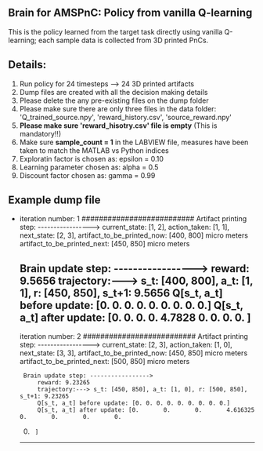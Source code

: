 ## Brain for AMSPnC: Policy from vanilla Q-learning
This is the policy learned from the target task directly using vanilla Q-learning; each sample data is collected from 3D printed PnCs.


## Details:
1. Run policy for 24 timesteps --> 24 3D printed artifacts 
2. Dump files are created with all the decision making details
3. Please delete the any pre-existing files on the dump folder
4. Please make sure there are only three files in the data folder: 'Q_trained_source.npy', 'reward_history.csv', 'source_reward.npy' 
5. **Please make sure 'reward_hisotry.csv' file is empty** (This is mandatory!!)
6. Make sure **sample_count = 1** in the LABVIEW file, measures have been taken to match the MATLAB vs Python indices
7. Exploratin factor is chosen as: epsilon = 0.10
8. Learning parameter chosen as: alpha = 0.5 
9. Discount factor chosen as: gamma = 0.99


## Example dump file 
-  iteration number: 1 ########################## 
     Artifact printing step: -----------------> 
         current_state: [1, 2], 
         action_taken: [1, 1], 
         next_state: [2, 3], 
         artifact_to_be_printed_now: [400, 800] micro meters
         artifact_to_be_printed_next: [450, 850] micro meters


     Brain update step: -----------------> 
         reward: 9.5656
         trajectory:---> s_t: [400, 800], a_t: [1, 1], r: [450, 850], s_t+1: 9.5656 
         Q[s_t, a_t] before update: [0. 0. 0. 0. 0. 0. 0. 0. 0.]
         Q[s_t, a_t] after update: [0.     0.     0.     0.     4.7828 0.     0.     0.     0.    ]
     ------------------------------------------------------- 

    iteration number: 2 ########################## 
        Artifact printing step: -----------------> 
            current_state: [2, 3], 
            action_taken: [1, 0], 
            next_state: [3, 3], 
            artifact_to_be_printed_now: [450, 850] micro meters
            artifact_to_be_printed_next: [500, 850] micro meters


        Brain update step: -----------------> 
            reward: 9.23265
            trajectory:---> s_t: [450, 850], a_t: [1, 0], r: [500, 850], s_t+1: 9.23265 
            Q[s_t, a_t] before update: [0. 0. 0. 0. 0. 0. 0. 0. 0.]
            Q[s_t, a_t] after update: [0.       0.       0.       4.616325 0.       0.       0.       0.
    0.      ]
    ------------------------------------------------------- 